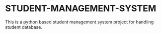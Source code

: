 # STUDENT-MANAGEMENT-SYSTEM
This is a python based student management system project for handling student database.
